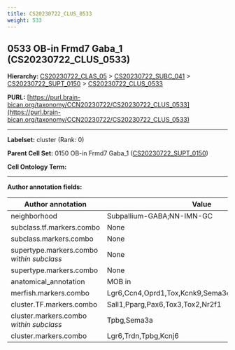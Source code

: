```yaml
---
title: CS20230722_CLUS_0533
weight: 533
---
```

## 0533 OB-in Frmd7 Gaba_1 (CS20230722_CLUS_0533)
<b>Hierarchy: </b>
[CS20230722_CLAS_05](../CS20230722_CLAS_05) >
[CS20230722_SUBC_041](../CS20230722_SUBC_041) >
[CS20230722_SUPT_0150](../CS20230722_SUPT_0150) >
[CS20230722_CLUS_0533](../CS20230722_CLUS_0533)

**PURL:** [https://purl.brain-bican.org/taxonomy/CCN20230722/CS20230722_CLUS_0533](https://purl.brain-bican.org/taxonomy/CCN20230722/CS20230722_CLUS_0533)

---


**Labelset:** cluster (Rank: 0)

**Parent Cell Set:** 0150 OB-in Frmd7 Gaba_1 ([CS20230722_SUPT_0150](../CS20230722_SUPT_0150))



**Cell Ontology Term:** 

[MARKER GENES.]: #


---

[TRANSFERRED ANNOTATIONS.]: #


[AUTHOR ANNOTATION FIELDS.]: #


**Author annotation fields:**

| Author annotation | Value |
|-------------------|-------|
|neighborhood|Subpallium-GABA;NN-IMN-GC|
|subclass.tf.markers.combo|None|
|subclass.markers.combo|None|
|supertype.markers.combo _within subclass_|None|
|supertype.markers.combo|None|
|anatomical_annotation|MOB in|
|merfish.markers.combo|Lgr6,Ccn4,Oprd1,Tox,Kcnk9,Sema3e,Cpa6,Nr2f1,Lamp5|
|cluster.TF.markers.combo|Sall1,Pparg,Pax6,Tox3,Tox2,Nr2f1|
|cluster.markers.combo _within subclass_|Tpbg,Sema3a|
|cluster.markers.combo|Lgr6,Trdn,Tpbg,Kcnj6|
